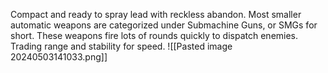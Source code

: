 Compact and ready to spray lead with reckless abandon. Most smaller automatic weapons are categorized under Submachine Guns, or SMGs for short. These weapons fire lots of rounds quickly to dispatch enemies. Trading range and stability for speed. 
![[Pasted image 20240503141033.png]]
